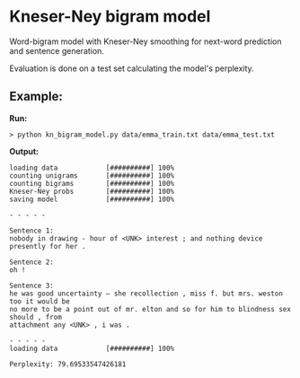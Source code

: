 # Kneser-Ney bigram model

Word-bigram model with Kneser-Ney smoothing for next-word prediction and sentence generation.

Evaluation is done on a test set calculating the model's perplexity.

## Example:

**Run:**
```
> python kn_bigram_model.py data/emma_train.txt data/emma_test.txt 
```

**Output:**
```
loading data            [##########] 100%
counting unigrams       [##########] 100%
counting bigrams        [##########] 100%
Kneser-Ney probs        [##########] 100%   
saving model            [##########] 100%

- - - - -

Sentence 1:
nobody in drawing - hour of <UNK> interest ; and nothing device presently for her .

Sentence 2:
oh !

Sentence 3:
he was good uncertainty — she recollection , miss f. but mrs. weston too it would be  
no more to be a point out of mr. elton and so for him to blindness sex should , from  
attachment any <UNK> , i was .

- - - - -
loading data            [##########] 100%

Perplexity: 79.69533547426181
```
